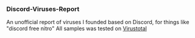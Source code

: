 ### Discord-Viruses-Report
An unofficial report of viruses I founded based on Discord, for things like "discord free nitro"
All samples was tested on [Virustotal](https://www.virustotal.com/)
